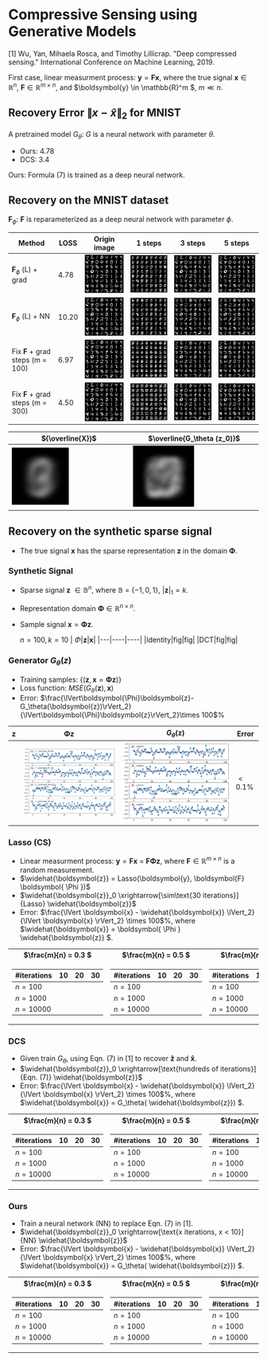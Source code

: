 # Compressive Sensing using Generative Models
 
 [1] Wu, Yan, Mihaela Rosca, and Timothy Lillicrap. "Deep compressed sensing." International Conference on Machine Learning, 2019.
 
 First case, linear measurment process: $\boldsymbol{y} = \boldsymbol{F} \boldsymbol{x}$, where the true signal $\boldsymbol{x} \in \mathbb{R}^n$, $\boldsymbol{F} \in \mathbb{R}^{m \times n}$, and $\boldsymbol{y} \in \mathbb{R}^m $, $m \ll n$.

## Recovery Error $\lVert x-\hat{x}\rVert_2$ for MNIST

A pretrained model $G_\theta$: $G$ is a neural network with parameter $\theta$.

- Ours: 4.78
- DCS: 3.4

Ours: Formula (7) is trained as a deep neural network.

## Recovery on the MNIST dataset

 $\boldsymbol{F}_\phi$: $\boldsymbol{F}$ is reparameterized as a deep neural network with parameter $\phi$.

|Method|LOSS|Origin image| 1 steps|3 steps | 5 steps|
|-------| ----|------- | -----|------ |-----|
|$\boldsymbol{F}_\phi$ (L) + grad|4.78|![alt_text](./fig/origin.png)|![alt_text](./fig/reconstruction_0.png)|![alt_text](./fig/reconstruction_3.png)|![alt_text](./fig/reconstruction_5.png)|
|$\boldsymbol{F}_\phi$ (L) + NN|10.20|![alt_text](./fig/origin.png)|![alt_text](./fig/reconstruction_0_nn.png)|![alt_text](./fig/reconstruction_3_nn.png)|![alt_text](./fig/reconstruction_5_nn.png)|
|Fix $\boldsymbol{F}$ + grad steps          (m = 100) |6.97|![alt_text](./fig/origin.png)|![alt_text](./fig/reconstruction_0_4_last.png)|![alt_text](./fig/reconstruction_3_4_last.png)|![alt_text](./fig/reconstruction_5_4_last.png)|
|Fix $\boldsymbol{F}$ + grad steps          (m = 300)|4.50|![alt_text](./fig/origin.png)|![alt_text](./fig/reconstruction_0_3_last.png)|![alt_text](./fig/reconstruction_3_3_last.png)|![alt_text](./fig/reconstruction_5_3_last.png)|

|${\overline{X}}$|$\overline{G_\theta (z_0)}$|
|-----|-----|
|<img src="./fig/origin_average.png"  width="50%" height="50%">|<img src="./fig/recon_average.png"  width="50%" height="50%">|

## Recovery on the synthetic sparse signal
<!-- ### DCS
|Method|Number of iterations|Origin|Recovery|
|---|----|----|----|
|LASSO|10|![alt_text](./fig/origin_signal_11.png)|![alt_text](./fig/recovery_signal_lasso.png)|
|$G_\theta(z)$|10|![alt_text](./fig/origin_signal_11.png)|![alt_text](./fig/recovery_signal_11.png)|
 -->
- The true signal $\boldsymbol{x}$ has the sparse representation $\boldsymbol{z}$ in the domain $\boldsymbol{\Phi}$.
### Synthetic Signal
- Sparse signal $\boldsymbol{z}$  $\in \mathbb{B}^{n}$, where $\mathbb{B}$ =  $\lbrace -1,0, 1\rbrace$, $\lvert \boldsymbol{z}\rvert_1 = k$.
- Representation domain $\boldsymbol{\Phi} \in \mathbb{R}^{n\times n}$.
- Sample signal $\boldsymbol{x} = \boldsymbol{\Phi} \boldsymbol{z}$.

    $n=100, k=10$
    | $\Phi$|$\boldsymbol{z}$|$\boldsymbol{x}$|
    |---|----|----|
    |Identity|fig|fig|
    |DCT|fig|fig|


### Generator $G_\theta(z)$
- Training samples: $\lbrace (\boldsymbol{z},\boldsymbol{x}=\boldsymbol{\Phi}\boldsymbol{z})\rbrace$
- Loss function:  $MSE(G_\theta(\textbf{z}), \textbf{x})$
- Error: $\frac{\lVert\boldsymbol{\Phi}\boldsymbol{z}-G_\theta(\boldsymbol{z})\rVert_2}{\lVert\boldsymbol{\Phi}\boldsymbol{z}\rVert_2}\times 100$%

|$\textbf{z}$|$\boldsymbol{\Phi} \textbf{z}$|$G_\theta(\textbf{z})$|Error|
|---|----|----|---|
||![alt_text](./fig/origin_signal_supervised.png)|![alt_text](./fig/gen_signal_supervised.png)|$< 0.1$%|


### Lasso (CS)
- Linear measurment process: $\boldsymbol{y} = \boldsymbol{F} \boldsymbol{x}$ = $\boldsymbol{F}\boldsymbol{ \Phi } \boldsymbol{z}$, where $\boldsymbol{F}\in \mathbb{R}^{m\times n}$ is a random measurement.
- $\widehat{\boldsymbol{z}} = Lasso(\boldsymbol{y}, \boldsymbol{F} \boldsymbol{ \Phi })$
- $\widehat{\boldsymbol{z}}_0 \xrightarrow[\sim\text{30 iterations}]{Lasso} \widehat{\boldsymbol{z}}$
- Error: $\frac{\lVert \boldsymbol{x} - \widehat{\boldsymbol{x}} \lVert_2}{\lVert \boldsymbol{x} \rVert_2} \times 100$%, where $\widehat{\boldsymbol{x}} = \boldsymbol{ \Phi } \widehat{\boldsymbol{z}} $.

<table>
<tr><th>$\frac{m}{n} = 0.3 $</th><th>$\frac{m}{n} = 0.5 $</th><th>$\frac{m}{n} = 0.7 $</th></tr>
<tr><td>

 |#iterations| $10$ | $20$ |  $30$|
|------|------|------|-----|
|$n=100$||||
|$n=1000$||||
|$n=10000$||||


</td><td>

|#iterations| $10$ | $20$ |  $30$|
|------|------|------|-----|
|$n=100$||||
|$n=1000$||||
|$n=10000$||||


</td><td>
 
|#iterations| $10$ | $20$ |  $30$|
|------|------|------|-----|
|$n=100$||||
|$n=1000$||||
|$n=10000$||||

 
 </td></tr> </table>

<!-- #### $\frac{m}{n} = 0.3 $ 

|#iterations| $10$ | $20$ |  $30$|
|------|------|------|-----|
|$n=100$||||
|$n=1000$||||
|$n=10000$||||

#### $\frac{m}{n} = 0.5 $ 

|#iterations| $10$ | $20$ |  $30$|
|------|------|------|-----|
|$n=100$||||
|$n=1000$||||
|$n=10000$||||

#### $\frac{m}{n} = 0.7 $ 

|#iterations| $10$ | $20$ |  $30$|
|------|------|------|-----|
|$n=100$||||
|$n=1000$||||
|$n=10000$|||| -->

### DCS
- Given train $G_\theta$, using Eqn. (7) in [1] to recover $\boldsymbol{\widehat{z}}$ and $\boldsymbol{\widehat{x}}$.
- $\widehat{\boldsymbol{z}}_0 \xrightarrow[\text{hundreds of iterations}]{Eqn. (7)} \widehat{\boldsymbol{z}}$
- Error: $\frac{\lVert \boldsymbol{x} - \widehat{\boldsymbol{x}} \lVert_2}{\lVert \boldsymbol{x} \rVert_2} \times 100$%, where $\widehat{\boldsymbol{x}} = G_\theta( \widehat{\boldsymbol{z}}) $.

<table>
<tr><th>$\frac{m}{n} = 0.3 $</th><th>$\frac{m}{n} = 0.5 $</th><th>$\frac{m}{n} = 0.7 $</th></tr>
<tr><td>

 |#iterations| $10$ | $20$ |  $30$|
|------|------|------|-----|
|$n=100$||||
|$n=1000$||||
|$n=10000$||||


</td><td>

|#iterations| $10$ | $20$ |  $30$|
|------|------|------|-----|
|$n=100$||||
|$n=1000$||||
|$n=10000$||||


</td><td>
 
|#iterations| $10$ | $20$ |  $30$|
|------|------|------|-----|
|$n=100$||||
|$n=1000$||||
|$n=10000$||||

 
 </td></tr> </table>

<!-- #### $\frac{m}{n} = 0.3 $ 

|#iterations| $100$ | $200$ |  $300$|
|------|------|------|-----|
|$n=100$||||
|$n=1000$||||
|$n=10000$||||

#### $\frac{m}{n} = 0.5 $ 

|#iterations| $100$ | $200$ |  $300$|
|------|------|------|-----|
|$n=100$||||
|$n=1000$||||
|$n=10000$||||

#### $\frac{m}{n} = 0.7 $ 

|#iterations| $100$ | $200$ |  $300$|
|------|------|------|-----|
|$n=100$||||
|$n=1000$||||
|$n=10000$||||
 -->
### Ours
- Train a neural network (NN) to replace Eqn. (7) in [1].
- $\widehat{\boldsymbol{z}}_0 \xrightarrow[\text{x iterations, x < 10}]{NN} \widehat{\boldsymbol{z}}$
- Error: $\frac{\lVert \boldsymbol{x} - \widehat{\boldsymbol{x}} \lVert_2}{\lVert \boldsymbol{x} \rVert_2} \times 100$%, where $\widehat{\boldsymbol{x}} = G_\theta( \widehat{\boldsymbol{z}}) $.

<table>
<tr><th>$\frac{m}{n} = 0.3 $</th><th>$\frac{m}{n} = 0.5 $</th><th>$\frac{m}{n} = 0.7 $</th></tr>
<tr><td>

 |#iterations| $10$ | $20$ |  $30$|
|------|------|------|-----|
|$n=100$||||
|$n=1000$||||
|$n=10000$||||


</td><td>

|#iterations| $10$ | $20$ |  $30$|
|------|------|------|-----|
|$n=100$||||
|$n=1000$||||
|$n=10000$||||


</td><td>
 
|#iterations| $10$ | $20$ |  $30$|
|------|------|------|-----|
|$n=100$||||
|$n=1000$||||
|$n=10000$||||

 
 </td></tr> </table>

<!-- #### $\frac{m}{n} = 0.3 $ 

|#iterations| $1$ | $3$ |  $5$|
|------|------|------|-----|
|$n=100$||||
|$n=1000$||||
|$n=10000$||||

#### $\frac{m}{n} = 0.5 $ 

|#iterations| $1$ | $3$ |  $5$|
|------|------|------|-----|
|$n=100$||||
|$n=1000$||||
|$n=10000$||||

#### $\frac{m}{n} = 0.7 $ 

|#iterations| $1$ | $3$ |  $5$|
|------|------|------|-----|
|$n=100$||||
|$n=1000$||||
|$n=10000$|||| -->
